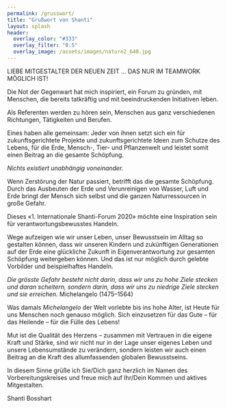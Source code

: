 ```yaml
---
permalink: /grusswort/
title: "Grußwort von Shanti"
layout: splash
header:
  overlay_color: "#333"
  overlay_filter: "0.5"
  overlay_image: /assets/images/nature2_640.jpg
---
```


LIEBE MITGESTALTER
DER NEUEN ZEIT …
DAS NUR IM TEAMWORK
MÖGLICH IST!

Die	Not	der	Gegenwart	hat	mich inspiriert,	ein
Forum	zu	gründen,	mit	Menschen,	die	bereits	tatkräftig	und	mit	beeindruckenden	Initiativen	leben.

Als	Referenten	werden	zu	hören	sein,	Menschen
aus	ganz	verschiedenen	Richtungen,	Tätigkeiten
und	Berufen.

Eines	haben	alle	gemeinsam:	Jeder	von	ihnen
setzt	sich	ein	für	zukunftsgerichtete	Projekte	und
zukunftsgerichtete	Ideen	zum	Schutze	des	Lebens,
für	die	Erde,	Mensch-,	Tier-	und	Pflanzenwelt	und
leistet	somit	einen	Beitrag	an	die	gesamte	Schöpfung.

*Nichts	existiert	unabhängig	voneinander.*

Wenn	Zerstörung	der	Natur	passiert,	betrifft	das
die	gesamte	Schöpfung.	Durch	das	Ausbeuten
der	Erde	und	Verunreinigen	von	Wasser,	Luft	und
Erde	bringt	der	Mensch	sich	selbst	und	die	ganzen
	Naturressourcen	in	große	Gefahr.

Dieses	«1.	Internationale	Shanti-Forum	2020»
  möchte	eine	Inspiration	sein	für	verantwortungsbewusstes	Handeln.

Wege	aufzeigen	wie	wir	unser	Leben,	unser
  Bewusstsein	im	Alltag	so	gestalten	können,
  dass	wir	unseren	Kindern	und	zukünftigen
  Generationen	auf	der	Erde	eine	glückliche	Zukunft	in	Eigenverantwortung	zur	gesamten
  Schöpfung	weitergeben	können.	Und	das	ist
  nur	möglich	durch	gelebte	Vorbilder	und	beispielhaftes	Handeln.

*Die	grösste	Gefahr	besteht	nicht	darin,	dass
  wir	uns	zu	hohe	Ziele	stecken	und	daran	scheitern,	sondern	darin,	dass	wir	uns	zu	niedrige
  Ziele	stecken	und	sie	erreichen.*
  Michelangelo (1475–1564)

Was	damals	*Michelangelo*	der	Welt	vorlebte
  bis	ins	hohe	Alter,	ist	Heute	für	uns	Menschen
  noch	genauso	möglich.	Sich	einzusetzen	für
  das	Gute	–	für	das	Heilende	–	für	die	Fülle	des
  Lebens!

Mut	ist	die	Qualität	des	Herzens	–	zusammen
  mit	Vertrauen	in	die	eigene	Kraft	und	Stärke,
  sind	wir	nicht	nur	in	der	Lage	unser	eigenes
  	Leben	und	unsere	Lebensumstände	zu	verändern,	sondern	leisten	wir	auch	einen	Beitrag
  an	die	Kraft	des	allumfassenden	globalen	Bewusstseins.

In	diesem	Sinne	grüße	ich	Sie/Dich	ganz	herzlich	im	Namen	des	Vorbereitungskreises	und
  freue	mich	auf	Ihr/Dein	Kommen	und	aktives
  Mitgestalten.

Shanti	Bosshart
